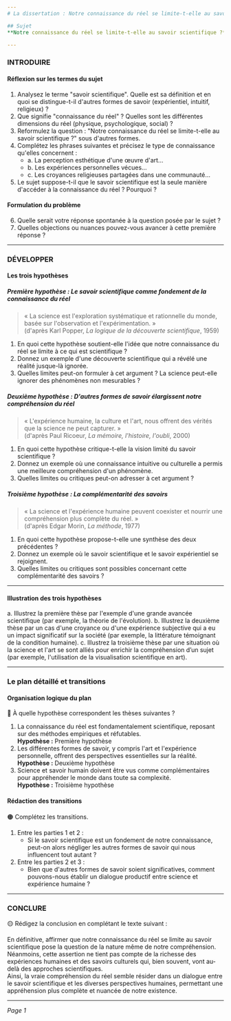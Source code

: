 ```yaml
---
# La dissertation : Notre connaissance du réel se limite-t-elle au savoir scientifique ?

## Sujet
**Notre connaissance du réel se limite-t-elle au savoir scientifique ?**

---
```


### INTRODUIRE

#### Réflexion sur les termes du sujet

1. Analysez le terme "savoir scientifique". Quelle est sa définition et en quoi se distingue-t-il d'autres formes de savoir (expérientiel, intuitif, religieux) ?
2. Que signifie "connaissance du réel" ? Quelles sont les différentes dimensions du réel (physique, psychologique, social) ?
3. Reformulez la question : "Notre connaissance du réel se limite-t-elle au savoir scientifique ?" sous d'autres formes.
4. Complétez les phrases suivantes et précisez le type de connaissance qu'elles concernent :
   - a. La perception esthétique d'une œuvre d'art…  
   - b. Les expériences personnelles vécues…  
   - c. Les croyances religieuses partagées dans une communauté…  
5. Le sujet suppose-t-il que le savoir scientifique est la seule manière d'accéder à la connaissance du réel ? Pourquoi ?

#### Formulation du problème

6. Quelle serait votre réponse spontanée à la question posée par le sujet ?
7. Quelles objections ou nuances pouvez-vous avancer à cette première réponse ?

---

### DÉVELOPPER

#### Les trois hypothèses

##### Première hypothèse : Le savoir scientifique comme fondement de la connaissance du réel

> « La science est l'exploration systématique et rationnelle du monde, basée sur l'observation et l'expérimentation. »  
> (d'après Karl Popper, *La logique de la découverte scientifique*, 1959)

1. En quoi cette hypothèse soutient-elle l'idée que notre connaissance du réel se limite à ce qui est scientifique ?
2. Donnez un exemple d'une découverte scientifique qui a révélé une réalité jusque-là ignorée.
3. Quelles limites peut-on formuler à cet argument ? La science peut-elle ignorer des phénomènes non mesurables ?

##### Deuxième hypothèse : D'autres formes de savoir élargissent notre compréhension du réel

> « L'expérience humaine, la culture et l'art, nous offrent des vérités que la science ne peut capturer. »  
> (d'après Paul Ricoeur, *La mémoire, l'histoire, l'oubli*, 2000)

1. En quoi cette hypothèse critique-t-elle la vision limité du savoir scientifique ?
2. Donnez un exemple où une connaissance intuitive ou culturelle a permis une meilleure compréhension d'un phénomène.
3. Quelles limites ou critiques peut-on adresser à cet argument ?

##### Troisième hypothèse : La complémentarité des savoirs

> « La science et l'expérience humaine peuvent coexister et nourrir une compréhension plus complète du réel. »  
> (d'après Edgar Morin, *La méthode*, 1977)

1. En quoi cette hypothèse propose-t-elle une synthèse des deux précédentes ?
2. Donnez un exemple où le savoir scientifique et le savoir expérientiel se rejoignent.
3. Quelles limites ou critiques sont possibles concernant cette complémentarité des savoirs ?

---

#### Illustration des trois hypothèses

a. Illustrez la première thèse par l'exemple d'une grande avancée scientifique (par exemple, la théorie de l'évolution).
b. Illustrez la deuxième thèse par un cas d'une croyance ou d'une expérience subjective qui a eu un impact significatif sur la société (par exemple, la littérature témoignant de la condition humaine).
c. Illustrez la troisième thèse par une situation où la science et l'art se sont alliés pour enrichir la compréhension d’un sujet (par exemple, l'utilisation de la visualisation scientifique en art).

---

### Le plan détaillé et transitions

#### Organisation logique du plan

🔴 À quelle hypothèse correspondent les thèses suivantes ?

1. La connaissance du réel est fondamentalement scientifique, reposant sur des méthodes empiriques et réfutables.  
   **Hypothèse :** Première hypothèse
2. Les différentes formes de savoir, y compris l'art et l'expérience personnelle, offrent des perspectives essentielles sur la réalité.  
   **Hypothèse :** Deuxième hypothèse
3. Science et savoir humain doivent être vus comme complémentaires pour appréhender le monde dans toute sa complexité.  
   **Hypothèse :** Troisième hypothèse

#### Rédaction des transitions

🟠 Complétez les transitions.

1. Entre les parties 1 et 2 :  
   - Si le savoir scientifique est un fondement de notre connaissance, peut-on alors négliger les autres formes de savoir qui nous influencent tout autant ?
2. Entre les parties 2 et 3 :  
   - Bien que d'autres formes de savoir soient significatives, comment pouvons-nous établir un dialogue productif entre science et expérience humaine ?

---

### CONCLURE

🟡 Rédigez la conclusion en complétant le texte suivant :

En définitive, affirmer que notre connaissance du réel se limite au savoir scientifique pose la question de la nature même de notre compréhension.  
Néanmoins, cette assertion ne tient pas compte de la richesse des expériences humaines et des savoirs culturels qui, bien souvent, vont au-delà des approches scientifiques.  
Ainsi, la vraie compréhension du réel semble résider dans un dialogue entre le savoir scientifique et les diverses perspectives humaines, permettant une appréhension plus complète et nuancée de notre existence.

--- 

*Page 1*